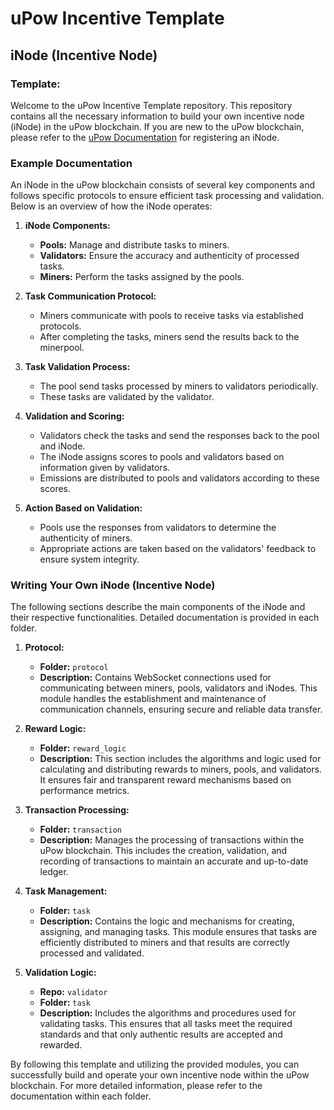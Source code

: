 
# uPow Incentive Template

## iNode (Incentive Node)

### Template:

Welcome to the uPow Incentive Template repository. This repository contains all the necessary information to build your own incentive node (iNode) in the uPow blockchain. If you are new to the uPow blockchain, please refer to the [uPow Documentation](https://upow.ai/docs#creating) for registering an iNode.

### Example Documentation

An iNode in the uPow blockchain consists of several key components and follows specific protocols to ensure efficient task processing and validation. Below is an overview of how the iNode operates:

1. **iNode Components:**
   - **Pools:** Manage and distribute tasks to miners.
   - **Validators:** Ensure the accuracy and authenticity of processed tasks.
   - **Miners:** Perform the tasks assigned by the pools.

2. **Task Communication Protocol:**
   - Miners communicate with pools to receive tasks via established protocols.
   - After completing the tasks, miners send the results back to the minerpool.

3. **Task Validation Process:**
   - The pool send  tasks processed by miners to validators periodically.
   - These tasks are validated by the validator.

4. **Validation and Scoring:**
   - Validators check the tasks and send the responses back to the pool and iNode.
   - The iNode assigns scores to pools and validators based on information given by validators.
   - Emissions are distributed to pools and validators according to these scores.

5. **Action Based on Validation:**
   - Pools use the responses from validators to determine the authenticity of miners.
   - Appropriate actions are taken based on the validators' feedback to ensure system integrity.

### Writing Your Own iNode (Incentive Node)

The following sections describe the main components of the iNode and their respective functionalities. Detailed documentation is provided in each folder.

1. **Protocol:**
   - **Folder:** `protocol`
   - **Description:** Contains WebSocket connections used for communicating between miners, pools, validators and iNodes. This module handles the establishment and maintenance of communication channels, ensuring secure and reliable data transfer.

2. **Reward Logic:**
   - **Folder:** `reward_logic`
   - **Description:** This section includes the algorithms and logic used for calculating and distributing rewards to miners, pools, and validators. It ensures fair and transparent reward mechanisms based on performance metrics.

3. **Transaction Processing:**
   - **Folder:** `transaction`
   - **Description:** Manages the processing of transactions within the uPow blockchain. This includes the creation, validation, and recording of transactions to maintain an accurate and up-to-date ledger.

4. **Task Management:**
   - **Folder:** `task`
   - **Description:** Contains the logic and mechanisms for creating, assigning, and managing tasks. This module ensures that tasks are efficiently distributed to miners and that results are correctly processed and validated.

5. **Validation Logic:**
   - **Repo:** `validator`
   - **Folder:** `task`
   - **Description:** Includes the algorithms and procedures used for validating tasks. This ensures that all tasks meet the required standards and that only authentic results are accepted and rewarded.

By following this template and utilizing the provided modules, you can successfully build and operate your own incentive node within the uPow blockchain. For more detailed information, please refer to the documentation within each folder.

